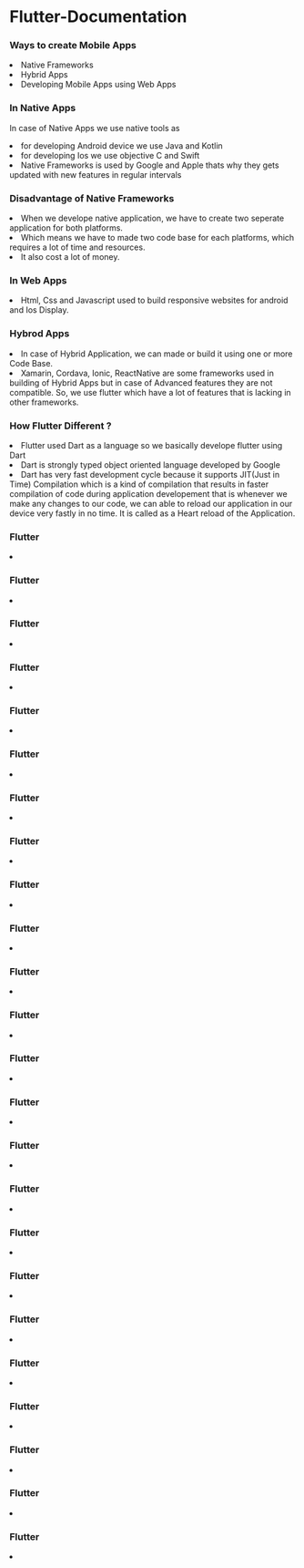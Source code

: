 # Flutter-Documentation

<h3>Ways to create Mobile Apps</h3>
<li>Native Frameworks</li>
<li>Hybrid Apps</li>
<li>Developing Mobile Apps using Web Apps</li>
<h3>In Native Apps</h3>
<p>In case of Native Apps we use native tools as</p>
<li>for developing Android device we use Java and Kotlin</li>
<li>for developing Ios we use objective C and Swift</li>
<li>Native Frameworks is used by Google and Apple thats why they gets updated with new features in regular intervals</li>
<h3>Disadvantage of Native Frameworks</h3>
<li>When we develope native application, we have to create two seperate application for both platforms.</li>
<li>Which means we have to made two code base for each platforms, which requires a lot of time and resources.</li>
<li>It also cost a lot of money.</li>
<h3>In Web Apps</h3>
<li>Html, Css and Javascript used to build responsive websites for android and Ios Display.</li>
<h3>Hybrod Apps</h3>
<li>In case of Hybrid Application, we can made or build it using one or more Code Base.</li>
<li>Xamarin, Cordava, Ionic, ReactNative are some frameworks used in building of Hybrid Apps but in case of Advanced features they are not compatible. So, we use flutter which have a lot of features that is lacking in other frameworks.</li>
<h3>How Flutter Different ?</h3>
<li>Flutter used Dart as a language so we basically develope flutter using Dart</li>
<li>Dart is strongly typed object oriented language developed by Google</li>
<li>Dart has very fast development cycle because it supports JIT(Just in Time) Compilation which is a kind of compilation that results in faster compilation of code during application developement that is whenever we make any changes to our code, we can able to reload our application in our device very fastly in no time. It is called as a Heart reload of the Application.</li>
<h3>Flutter</h3>
<li></li>
<h3>Flutter</h3>
<li></li>
<h3>Flutter</h3>
<li></li>
<h3>Flutter</h3>
<li></li>

<h3>Flutter</h3>
<li></li><h3>Flutter</h3>
<li></li>

<h3>Flutter</h3>
<li></li>
<h3>Flutter</h3>
<li></li>
<h3>Flutter</h3>
<li></li>
<h3>Flutter</h3>
<li></li>
<h3>Flutter</h3>
<li></li>
<h3>Flutter</h3>
<li></li>
<h3>Flutter</h3>
<li></li>
<h3>Flutter</h3>
<li></li>

<h3>Flutter</h3>
<li></li>
<h3>Flutter</h3>
<li></li>
<h3>Flutter</h3>
<li></li>
<h3>Flutter</h3>
<li></li>
<h3>Flutter</h3>
<li></li>
<h3>Flutter</h3>
<li></li>
<h3>Flutter</h3>
<li></li>
<h3>Flutter</h3>
<li></li>
<h3>Flutter</h3>
<li></li>

<h3>Flutter</h3>
<li></li>
